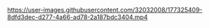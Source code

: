 

https://user-images.githubusercontent.com/32032008/177325409-8dfd3dec-d277-4a66-ad78-2a187bdc3404.mp4

